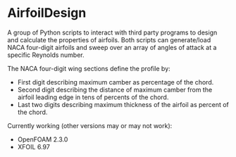 # AirfoilDesign

A group of Python scripts to interact with third party programs to design and calculate the properties of airfoils. Both scripts can generate/load NACA four-digit airfoils and sweep over an array of angles of attack at a specific Reynolds number.

The NACA four-digit wing sections define the profile by:
  - First digit describing maximum camber as percentage of the chord.
  - Second digit describing the distance of maximum camber from the airfoil leading edge in tens of percents of the chord.
  - Last two digits describing maximum thickness of the airfoil as percent of the chord.

Currently working (other versions may or may not work):
  * OpenFOAM 2.3.0
  * XFOIL 6.97
